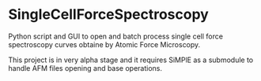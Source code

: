 # SingleCellForceSpectroscopy
Python script and GUI to open and batch process single cell force spectroscopy curves obtaine by Atomic Force Microscopy. 

This project is in very alpha stage and it requires SiMPlE as a submodule to handle AFM files opening and base operations.

